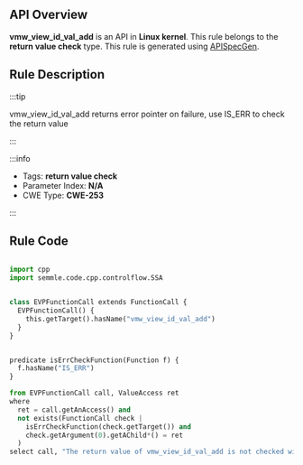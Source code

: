 ---
---


## API Overview
**vmw_view_id_val_add** is an API in **Linux kernel**. This rule belongs to the **return value check** type. This rule is generated using [APISpecGen](../../tools/APISpecGen).
## Rule Description

:::tip

vmw_view_id_val_add returns error pointer on failure, use IS_ERR to check the return value

:::

:::info

- Tags: **return value check**
- Parameter Index: **N/A**
- CWE Type: **CWE-253**

:::

## Rule Code
```python

import cpp
import semmle.code.cpp.controlflow.SSA


class EVPFunctionCall extends FunctionCall {
  EVPFunctionCall() {
    this.getTarget().hasName("vmw_view_id_val_add")
  }
}


predicate isErrCheckFunction(Function f) {
  f.hasName("IS_ERR") 
}

from EVPFunctionCall call, ValueAccess ret
where
  ret = call.getAnAccess() and
  not exists(FunctionCall check |
    isErrCheckFunction(check.getTarget()) and
    check.getArgument(0).getAChild*() = ret
  )
select call, "The return value of vmw_view_id_val_add is not checked with IS_ERR."
    
```